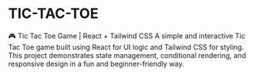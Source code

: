 # TIC-TAC-TOE
🎮 Tic Tac Toe Game | React + Tailwind CSS  A simple and interactive Tic Tac Toe game built using React for UI logic and Tailwind CSS for styling. This project demonstrates state management, conditional rendering, and responsive design in a fun and beginner-friendly way.  
